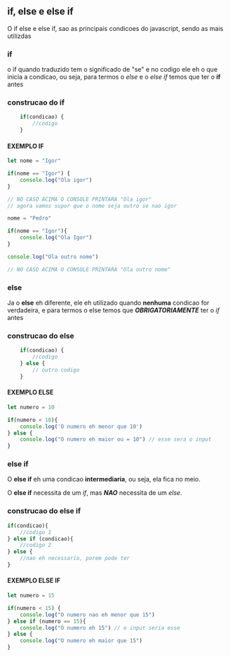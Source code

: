 ## if, else e else if

O if else e else if, sao as principais condicoes do javascript, sendo as mais utilizdas

### **if**

o if quando traduzido tem o significado de "se" e no codigo ele eh o que inicia a condicao, ou seja, para termos o *else* e o *else if* temos que ter o **if** antes

### construcao do **if**
~~~javascript
    if(condicao) {
        //codigo
    }
~~~
#### EXEMPLO IF

~~~javascript
let nome = "Igor"

if(nome == "Igor") {
    console.log("Ola igor")
}

// NO CASO ACIMA O CONSOLE PRINTARA "Ola igor"
// agora vamos supor que o nome seja outro se nao igor

nome = "Pedro"

if(nome == "Igor"){
    console.log("Ola Igor")
}

console.log("Ola outro nome")

// NO CASO ACIMA O CONSOLE PRINTARA "Ola outro nome"
~~~

### **else**

Ja o **else** eh diferente, ele eh utilizado quando **nenhuma** condicao for verdadeira, e para termos o else temos que ***OBRIGATORIAMENTE*** ter o *if* antes

### construcao do **else**
~~~javascript
    if(condicao) {
        //codigo
    } else {
        // outro codigo
    }
~~~

#### EXEMPLO ELSE

~~~javascript
let numero = 10

if(numero < 10){
    console.log('O numero eh menor que 10')
} else {
    console.log("O numero eh maior ou = 10") // esse sera o input 
}
~~~

### **else if**

O **else if** eh uma condicao **intermediaria**, ou seja, ela fica no meio.

O **else if** necessita de um *if*, mas ***NAO*** necessita de um *else*.

### construcao do else if
~~~javascript
if(condicao){
    //codigo 1
} else if (condicao){
    //codigo 2
} else {
    //nao eh necessario, porem pode ter
}
~~~

#### EXEMPLO ELSE IF
~~~javascript
let numero = 15 

if(numero < 15) {
    console.log("O numero nao eh menor que 15")
} else if (numero == 15){
    console.log("O numero eh 15") // o input seria esse
} else {
    console.log("O numero eh maior que 15")
}
~~~


